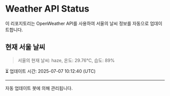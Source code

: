
# Weather API Status

이 리포지토리는 OpenWeather API를 사용하여 서울의 날씨 정보를 자동으로 업데이트합니다.

## 현재 서울 날씨
> 서울의 현재 날씨: haze, 온도: 29.76°C, 습도: 89%

⏳ 업데이트 시간: 2025-07-07 10:12:40 (UTC)

---
자동 업데이트 봇에 의해 관리됩니다.
